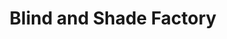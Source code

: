 ---
title: "Blind and Shade Factory"
url: /rice-lake/blind-and-shade-factory/
shop: window blind
---